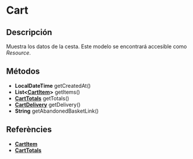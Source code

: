 # Cart

## Descripción

Muestra los datos de la cesta. Este modelo se encontrará accesible como *Resource*.

## Métodos

- **LocalDateTime** getCreatedAt()
- **List<[CartItem](CartItem.md)>** getItems()
- **[CartTotals](CartTotals.md)** getTotals()
- **[CartDelivery](CartDelivery.md)** getDelivery()
- **String** getAbandonedBasketLink()

## Referències

- **[CartItem](CartItem.md)**
- **[CartTotals](CartTotals.md)**
